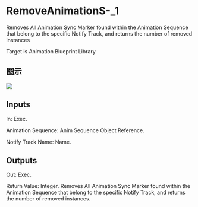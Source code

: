 # RemoveAnimationS-_1

Removes All Animation Sync Marker found within the Animation Sequence that belong to the specific Notify Track, and returns the number of removed instances

Target is Animation Blueprint Library

## 图示

![]($-20221218-17521357.png)

## Inputs

In: Exec.

Animation Sequence: Anim Sequence Object Reference.

Notify Track Name: Name.  

## Outputs

Out: Exec.

Return Value: Integer. Removes All Animation Sync Marker found within the Animation Sequence that belong to the specific Notify Track, and returns the number of removed instances.

